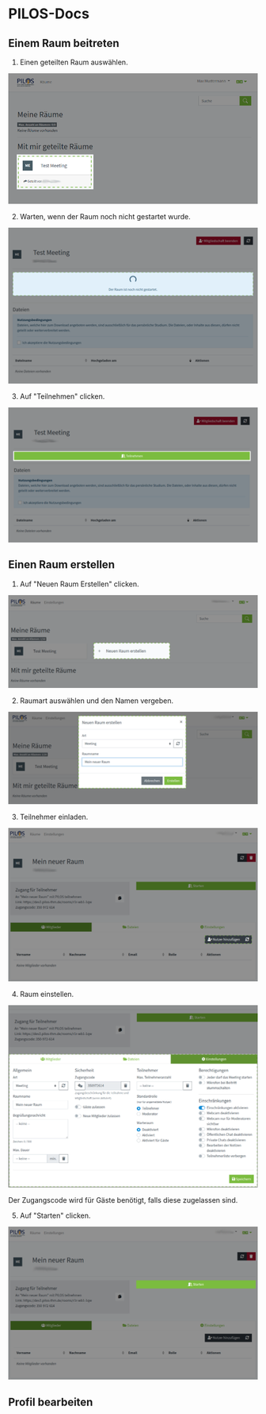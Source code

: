 # PILOS-Docs

## Einem Raum beitreten
1. Einen geteilten Raum auswählen.

![Raum auswählen](screenshots/user/enter_room/1.png)

2. Warten, wenn der Raum noch nicht gestartet wurde.

![Auf Start warten](screenshots/user/enter_room/2.png)

3. Auf "Teilnehmen" clicken.

![Teilnehmen clicken](screenshots/user/enter_room/3.png)

## Einen Raum erstellen

1. Auf "Neuen Raum Erstellen" clicken.

![Raum erstellen clicken](screenshots/administrator/create_room/1.png)

2. Raumart auswählen und den Namen vergeben.

![Raum auswählen und Namen vergeben](screenshots/administrator/create_room/2.png)

3. Teilnehmer einladen.

![Teilnehmer einladen](screenshots/administrator/create_room/3.png)

4. Raum einstellen.

![Raum Einstellenungen](screenshots/administrator/create_room/4.png)

Der Zugangscode wird für Gäste benötigt, falls diese zugelassen sind.

5. Auf "Starten" clicken.

![Starten clicken](screenshots/administrator/create_room/5.png)

## Profil bearbeiten



